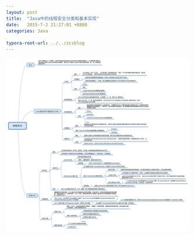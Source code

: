 ```yaml
---
layout: post
title:  "Java中的线程安全分类和基本实现"
date:   2015-7-2 21:27:01 +0800
categories: Java

typora-root-url: ../../zcsblog
---
```


![img](/assets/Java/线程安全.jpg)